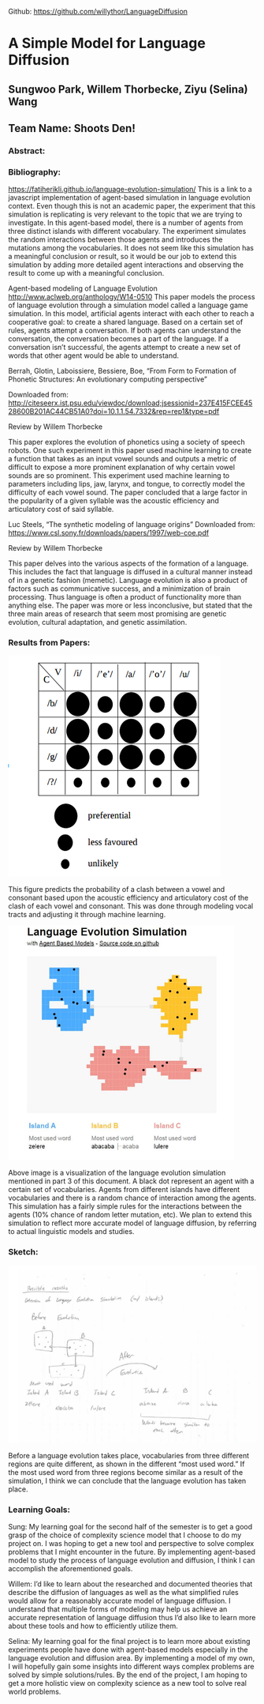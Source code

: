 Github: https://github.com/willythor/LanguageDiffusion

# A Simple Model for Language Diffusion 

## Sungwoo Park, Willem Thorbecke, Ziyu (Selina) Wang
## Team Name: Shoots Den!

### Abstract:




### Bibliography:

<https://fatiherikli.github.io/language-evolution-simulation/>
This is a link to a javascript implementation of agent-based simulation in language evolution context. Even though this is not an academic paper, the experiment that this simulation is replicating is very relevant to the topic that we are trying to investigate. In this agent-based model, there is a number of agents from three distinct islands with different vocabulary. The experiment simulates the random interactions between those agents and introduces the mutations among the vocabularies. It does not seem like this simulation has a meaningful conclusion or result, so it would be our job to extend this simulation by adding more detailed agent interactions and observing the result to come up with a meaningful conclusion.

Agent-based modeling of Language Evolution
<http://www.aclweb.org/anthology/W14-0510>
This paper models the process of language evolution through a simulation model called a language game simulation. In this model, artificial agents interact with each other to reach a cooperative goal: to create a shared language. Based on a certain set of rules, agents attempt a conversation. If both agents can understand the conversation, the conversation becomes a part of the language. If a conversation isn’t successful, the agents attempt to create a new set of words that other agent would be able to understand.

Berrah, Glotin, Laboissiere, Bessiere, Boe, “From Form to Formation of Phonetic Structures: An evolutionary computing perspective”

Downloaded from: <http://citeseerx.ist.psu.edu/viewdoc/download;jsessionid=237E415FCEE4528600B201AC44CB51A0?doi=10.1.1.54.7332&rep=rep1&type=pdf>

Review by Willem Thorbecke

This paper explores the evolution of phonetics using a society of speech robots. One such experiment in this paper used machine learning to create a function that takes as an input vowel sounds and outputs a metric of difficult to expose a more prominent explanation of why certain vowel sounds are so prominent. This experiment used machine learning to parameters including lips, jaw, larynx, and tongue, to correctly model the difficulty of each vowel sound. The paper concluded that a large factor in the popularity of a given syllable was the acoustic efficiency and articulatory cost of said syllable.

Luc Steels, “The synthetic modeling of language origins”
Downloaded from: <https://www.csl.sony.fr/downloads/papers/1997/web-coe.pdf>

Review by Willem Thorbecke

This paper delves into the various aspects of the formation of a language. This includes the fact that language is diffused in a cultural manner instead of in a genetic fashion (memetic). Language evolution is also a product of factors such as communicative success, and a minimization of brain processing. Thus language is often a product of functionality more than anything else. The paper was more or less inconclusive, but stated that the three main areas of research that seem most promising are genetic evolution, cultural adaptation, and genetic assimilation.

### Results from Papers:

![Diagram 1](diagram1.png)

This figure predicts the probability of a clash between a vowel and consonant based upon the acoustic efficiency and articulatory cost of the clash of each vowel and consonant. This was done through modeling vocal tracts and adjusting it through machine learning.

![Diagram 2](diagram2.png)

Above image is a visualization of the language evolution simulation mentioned in part 3 of this document. A black dot represent an agent with a certain set of vocabularies. Agents from different islands have different vocabularies and there is a random chance of interaction among the agents. This simulation has a fairly simple rules for the interactions between the agents (10% chance of random letter mutation, etc). We plan to extend this simulation to reflect more accurate model of language diffusion, by referring to actual linguistic models and studies.

### Sketch:

![Diagram 3](diagram3.png)

Before a language evolution takes place, vocabularies from three different regions are quite different, as shown in the different “most used word.” If the most used word from three regions become similar as a result of the simulation, I think we can conclude that the language evolution has taken place.

### Learning Goals:
Sung: My learning goal for the second half of the semester is to get a good grasp of the choice of complexity science model that I choose to do my project on. I was hoping to get a new tool and perspective to solve complex problems that I might encounter in the future. By implementing agent-based model to study the process of language evolution and diffusion, I think I can accomplish the aforementioned goals.

Willem: I’d like to learn about the researched and documented theories that describe the diffusion of languages as well as the what simplified rules would allow for a reasonably accurate model of language diffusion. I understand that multiple forms of modeling may help us achieve an accurate representation of language diffusion thus I’d also like to learn more about these tools and how to efficiently utilize them. 

Selina: My learning goal for the final project is to learn more about existing experiments people have done with agent-based models especially in the language evolution and diffusion area. By implementing a model of my own, I will hopefully gain some insights into different ways complex problems are solved by simple solutions/rules. By the end of the project, I am hoping to get a more holistic view on complexity science as a new tool to solve real world problems.
